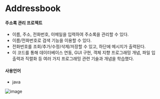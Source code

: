 # Addressbook

#### 주소록 관리 프로젝트
- 이름, 주소, 전화번호, 이메일을 입력하여 주소록을 관리할 수 있다.
- 이름/전화번호로 검색 기능을 이용할 수 있다.
- 전화번호를 조회/추가/수정/삭제/저장할 수 있고, 하단에 메시지가 출력된다.
- 이 코드를 통해 데이터베이스 연동, GUI 구현, 객체 지향 프로그래밍 개념, 파일 입출력과 직렬화 등 여러 가지 프로그래밍 관련 기술과 개념을 학습했다. 



#### 사용언어
- java



![image](https://github.com/yejincode/Addressbook/assets/69861207/5fe2d643-550f-4627-9018-d1fdf7e5aaef)


